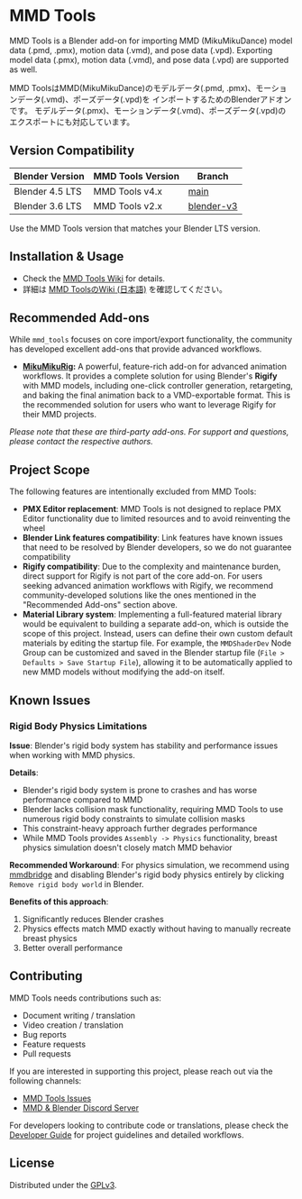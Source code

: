 # MMD Tools
MMD Tools is a Blender add-on for importing MMD (MikuMikuDance) model data (.pmd, .pmx), motion data (.vmd), and pose data (.vpd).
Exporting model data (.pmx), motion data (.vmd), and pose data (.vpd) are supported as well.

MMD ToolsはMMD(MikuMikuDance)のモデルデータ(.pmd, .pmx)、モーションデータ(.vmd)、ポーズデータ(.vpd)を
インポートするためのBlenderアドオンです。
モデルデータ(.pmx)、モーションデータ(.vmd)、ポーズデータ(.vpd)のエクスポートにも対応しています。

## Version Compatibility
| Blender Version | MMD Tools Version | Branch      |
|-----------------|-------------------|-------------|
| Blender 4.5 LTS | MMD Tools v4.x    | [main](https://github.com/MMD-Blender/blender_mmd_tools) |
| Blender 3.6 LTS | MMD Tools v2.x    | [blender-v3](https://github.com/MMD-Blender/blender_mmd_tools/tree/blender-v3) |

Use the MMD Tools version that matches your Blender LTS version.

## Installation & Usage
- Check the [MMD Tools Wiki](https://mmd-blender.fandom.com/wiki/MMD_Tools) for details.
- 詳細は [MMD ToolsのWiki (日本語)](https://mmd-blender.fandom.com/ja/wiki/MMD_Tools) を確認してください。

## Recommended Add-ons
While `mmd_tools` focuses on core import/export functionality, the community has developed excellent add-ons that provide advanced workflows.

-   **[MikuMikuRig](https://github.com/XiaoFFGe/MikuMikuRig):** A powerful, feature-rich add-on for advanced animation workflows. It provides a complete solution for using Blender's **Rigify** with MMD models, including one-click controller generation, retargeting, and baking the final animation back to a VMD-exportable format. This is the recommended solution for users who want to leverage Rigify for their MMD projects.

*Please note that these are third-party add-ons. For support and questions, please contact the respective authors.*

## Project Scope
The following features are intentionally excluded from MMD Tools:

- **PMX Editor replacement**: MMD Tools is not designed to replace PMX Editor functionality due to limited resources and to avoid reinventing the wheel
- **Blender Link features compatibility**: Link features have known issues that need to be resolved by Blender developers, so we do not guarantee compatibility
- **Rigify compatibility**: Due to the complexity and maintenance burden, direct support for Rigify is not part of the core add-on. For users seeking advanced animation workflows with Rigify, we recommend community-developed solutions like the ones mentioned in the "Recommended Add-ons" section above.
- **Material Library system**: Implementing a full-featured material library would be equivalent to building a separate add-on, which is outside the scope of this project. Instead, users can define their own custom default materials by editing the startup file. For example, the `MMDShaderDev` Node Group can be customized and saved in the Blender startup file (`File > Defaults > Save Startup File`), allowing it to be automatically applied to new MMD models without modifying the add-on itself.

## Known Issues

### Rigid Body Physics Limitations

**Issue**: Blender's rigid body system has stability and performance issues when working with MMD physics.

**Details**:
- Blender's rigid body system is prone to crashes and has worse performance compared to MMD
- Blender lacks collision mask functionality, requiring MMD Tools to use numerous rigid body constraints to simulate collision masks
- This constraint-heavy approach further degrades performance
- While MMD Tools provides `Assembly -> Physics` functionality, breast physics simulation doesn't closely match MMD behavior

**Recommended Workaround**:
For physics simulation, we recommend using [mmdbridge](https://github.com/rintrint/mmdbridge) and disabling Blender's rigid body physics entirely by clicking `Remove rigid body world` in Blender.

**Benefits of this approach**:
1. Significantly reduces Blender crashes
2. Physics effects match MMD exactly without having to manually recreate breast physics
3. Better overall performance

## Contributing
MMD Tools needs contributions such as:

- Document writing / translation
- Video creation / translation
- Bug reports
- Feature requests
- Pull requests

If you are interested in supporting this project, please reach out via the following channels:
- [MMD Tools Issues](https://github.com/MMD-Blender/blender_mmd_tools/issues)
- [MMD & Blender Discord Server](https://discord.gg/zRgUkuaPWw)

For developers looking to contribute code or translations, please check the [Developer Guide](DEVELOPER_GUIDE.md) for project guidelines and detailed workflows.

## License
Distributed under the [GPLv3](LICENSE).
